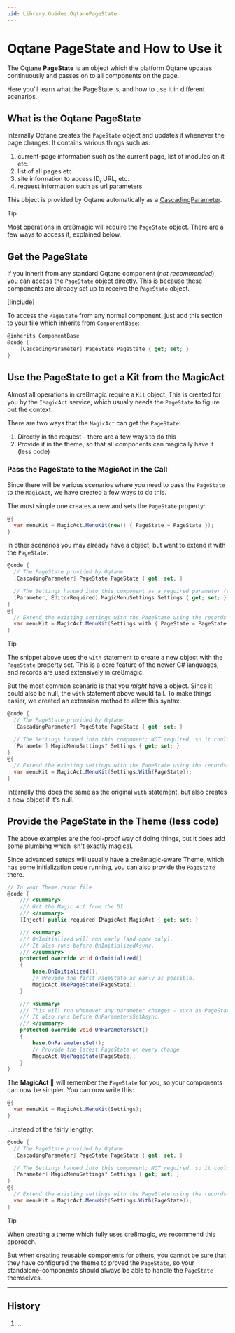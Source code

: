 ```yaml
---
uid: Library.Guides.OqtanePageState
---
```


# Oqtane PageState and How to Use it

The Oqtane **PageState** is an object which the platform Oqtane updates continuously
and passes on to all components on the page.

Here you'll learn what the PageState is, and how to use it in different scenarios.

## What is the Oqtane PageState

Internally Oqtane creates the `PageState` object and updates it whenever the page changes.
It contains various things such as:

1. current-page information such as the current page, list of modules on it etc.
1. list of all pages etc.
1. site information to access ID, URL, etc.
1. request information such as url parameters

This object is provided by Oqtane automatically as a [CascadingParameter](xref:Library.Guides.OqtaneCascadingParameters).

> [!TIP]
> Most operations in cre8magic will require the `PageState` object.
> There are a few ways to access it, explained below.

## Get the PageState

If you inherit from any standard Oqtane component (_not recommended_), you can access the `PageState` object directly.
This is because these components are already set up to receive the `PageState` object.

[!include[](../shared/do-inherit-from-componentbase.md)]

To access the `PageState` from any normal component, just add this section to your file which
inherits from `ComponentBase`:

```csharp
@inherits ComponentBase
@code {
    [CascadingParameter] PageState PageState { get; set; }
}
```

## Use the PageState to get a Kit from the MagicAct

Almost all operations in cre8magic require a `Kit` object.
This is created for you by the `IMagicAct` service,
which usually needs the `PageState` to figure out the context.

There are two ways that the `MagicAct` can get the `PageState`:

1. Directly in the request - there are a few ways to do this
1. Provide it in the theme, so that all components can magically have it (less code)

### Pass the PageState to the MagicAct in the Call

Since there will be various scenarios where you need to pass the `PageState` to the `MagicAct`,
we have created a few ways to do this.

The most simple one creates a new [](xref:ToSic.Cre8magic.Menus.MagicMenuSettings) and sets the `PageState` property:

```csharp
@{
  var menuKit = MagicAct.MenuKit(new() { PageState = PageState });
}
```

In other scenarios you may already have a [](xref:ToSic.Cre8magic.Menus.MagicMenuSettings) object,
but want to extend it with the `PageState`:

```csharp
@code {
  // The PageState provided by Oqtane
  [CascadingParameter] PageState PageState { get; set; }

  // The Settings handed into this component as a required parameter (so it's never null)
  [Parameter, EditorRequired] MagicMenuSettings Settings { get; set; }
}
@{
  // Extend the existing settings with the PageState using the records-with syntax
  var menuKit = MagicAct.MenuKit(Settings with { PageState = PageState });
}
```

> [!TIP]
> The snippet above uses the `with` statement to create a new object with the `PageState` property set.
> This is a core feature of the newer C# languages, and records are used extensively in cre8magic.

But the most common scenario is that you _might_ have a [](xref:ToSic.Cre8magic.Menus.MagicMenuSettings) object.
Since it could also be null, the `with` statement above would fail.
To make things easier, we created an extension method to allow this syntax:

```csharp
@code {
  // The PageState provided by Oqtane
  [CascadingParameter] PageState PageState { get; set; }

  // The Settings handed into this component; NOT required, so it could be null
  [Parameter] MagicMenuSettings? Settings { get; set; }
}
@{
  // Extend the existing settings with the PageState using the records-with syntax
  var menuKit = MagicAct.MenuKit(Settings.With(PageState));
}
```

Internally this does the same as the original `with` statement, but also creates a new object if it's null.

## Provide the PageState in the Theme (less code)

The above examples are the fool-proof way of doing things,
but it does add some plumbing which isn't exactly magical.

Since advanced setups will usually have a cre8magic-aware Theme,
which has some initialization code running, you can also provide the `PageState` there.

```csharp
// In your Theme.razor file
@code {
    /// <summary>
    /// Get the Magic Act from the DI
    /// </summary>
    [Inject] public required IMagicAct MagicAct { get; set; }

    /// <summary>
    /// OnInitialized will run early (and once only).
    /// It also runs before OnInitializedAsync.
    /// </summary>
    protected override void OnInitialized()
    {
        base.OnInitialized();
        // Provide the first PageState as early as possible.
        MagicAct.UsePageState(PageState);
    }

    /// <summary>
    /// This will run whenever any parameter changes - such as PageState.
    /// It also runs before OnParametersSetAsync.
    /// </summary>
    protected override void OnParametersSet()
    {
        base.OnParametersSet();
        // Provide the latest PageState on every change
        MagicAct.UsePageState(PageState);
    }
}
```

The **MagicAct 🎩** will remember the `PageState` for you, so your components can now be simpler.
You can now write this:

```csharp
@{
  var menuKit = MagicAct.MenuKit(Settings);
}
```

...instead of the fairly lengthy:

```csharp
@code {
  // The PageState provided by Oqtane
  [CascadingParameter] PageState PageState { get; set; }

  // The Settings handed into this component; NOT required, so it could be null
  [Parameter] MagicMenuSettings? Settings { get; set; }
}
@{
  // Extend the existing settings with the PageState using the records-with syntax
  var menuKit = MagicAct.MenuKit(Settings.With(PageState));
}
```

> [!TIP]
> When creating a theme which fully uses cre8magic, we recommend this approach.
>
> But when creating reusable components for others, you cannot be sure that
> they have configured the theme to proved the `PageState`,
> so your standalone-components should always be able to handle the `PageState` themselves.
  

---

## History

1. ...